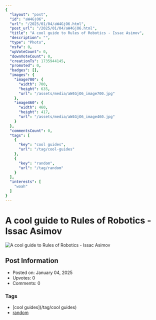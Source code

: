 ```yaml
---
{
  "layout": "post",
  "id": "aW4GjO6",
  "url": "/2025/01/04/aW4GjO6.html",
  "post_url": "/2025/01/04/aW4GjO6.html",
  "title": "A cool guide to Rules of Robotics - Issac Asimov",
  "description": "",
  "type": "Photo",
  "nsfw": 0,
  "upVoteCount": 0,
  "downVoteCount": 0,
  "creationTs": 1735944145,
  "promoted": 0,
  "badges": [],
  "images": {
    "image700": {
      "width": 700,
      "height": 635,
      "url": "/assets/media/aW4GjO6_image700.jpg"
    },
    "image460": {
      "width": 460,
      "height": 417,
      "url": "/assets/media/aW4GjO6_image460.jpg"
    }
  },
  "commentsCount": 0,
  "tags": [
    {
      "key": "cool guides",
      "url": "/tag/cool-guides"
    },
    {
      "key": "random",
      "url": "/tag/random"
    }
  ],
  "interests": [
    "woah"
  ]
}
---
```


# A cool guide to Rules of Robotics - Issac Asimov

![A cool guide to Rules of Robotics - Issac Asimov](/assets/media/aW4GjO6_image700.jpg)

## Post Information

- Posted on: January 04, 2025
- Upvotes: 0
- Comments: 0

### Tags

- [cool guides](/tag/cool guides)
- [random](/tag/random)
